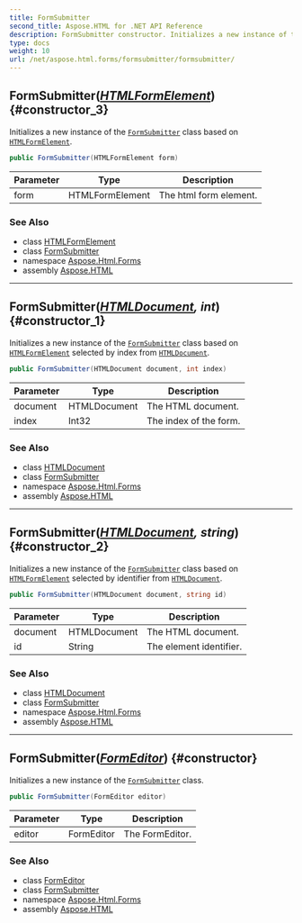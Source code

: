 ```yaml
---
title: FormSubmitter
second_title: Aspose.HTML for .NET API Reference
description: FormSubmitter constructor. Initializes a new instance of the FormSubmitter class based on HTMLFormElement
type: docs
weight: 10
url: /net/aspose.html.forms/formsubmitter/formsubmitter/
---
```

## FormSubmitter(*[HTMLFormElement](../../../aspose.html/htmlformelement/)*) {#constructor_3}

Initializes a new instance of the [`FormSubmitter`](../) class based on [`HTMLFormElement`](../../../aspose.html/htmlformelement/).

```csharp
public FormSubmitter(HTMLFormElement form)
```

| Parameter | Type | Description |
| --- | --- | --- |
| form | HTMLFormElement | The html form element. |

### See Also

* class [HTMLFormElement](../../../aspose.html/htmlformelement/)
* class [FormSubmitter](../)
* namespace [Aspose.Html.Forms](../../../aspose.html.forms/)
* assembly [Aspose.HTML](../../../)

---

## FormSubmitter(*[HTMLDocument](../../../aspose.html/htmldocument/), int*) {#constructor_1}

Initializes a new instance of the [`FormSubmitter`](../) class based on [`HTMLFormElement`](../../../aspose.html/htmlformelement/) selected by index from [`HTMLDocument`](../../../aspose.html/htmldocument/).

```csharp
public FormSubmitter(HTMLDocument document, int index)
```

| Parameter | Type | Description |
| --- | --- | --- |
| document | HTMLDocument | The HTML document. |
| index | Int32 | The index of the form. |

### See Also

* class [HTMLDocument](../../../aspose.html/htmldocument/)
* class [FormSubmitter](../)
* namespace [Aspose.Html.Forms](../../../aspose.html.forms/)
* assembly [Aspose.HTML](../../../)

---

## FormSubmitter(*[HTMLDocument](../../../aspose.html/htmldocument/), string*) {#constructor_2}

Initializes a new instance of the [`FormSubmitter`](../) class based on [`HTMLFormElement`](../../../aspose.html/htmlformelement/) selected by identifier from [`HTMLDocument`](../../../aspose.html/htmldocument/).

```csharp
public FormSubmitter(HTMLDocument document, string id)
```

| Parameter | Type | Description |
| --- | --- | --- |
| document | HTMLDocument | The HTML document. |
| id | String | The element identifier. |

### See Also

* class [HTMLDocument](../../../aspose.html/htmldocument/)
* class [FormSubmitter](../)
* namespace [Aspose.Html.Forms](../../../aspose.html.forms/)
* assembly [Aspose.HTML](../../../)

---

## FormSubmitter(*[FormEditor](../../formeditor/)*) {#constructor}

Initializes a new instance of the [`FormSubmitter`](../) class.

```csharp
public FormSubmitter(FormEditor editor)
```

| Parameter | Type | Description |
| --- | --- | --- |
| editor | FormEditor | The FormEditor. |

### See Also

* class [FormEditor](../../formeditor/)
* class [FormSubmitter](../)
* namespace [Aspose.Html.Forms](../../../aspose.html.forms/)
* assembly [Aspose.HTML](../../../)
